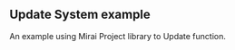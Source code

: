 Update System example
---------------------

An example using Mirai Project library to Update function.
